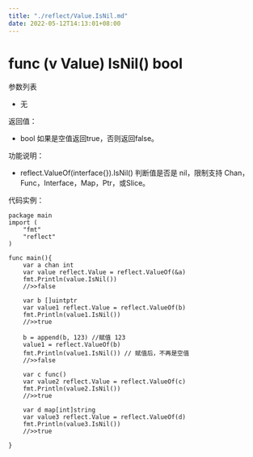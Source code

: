 ```yaml
---
title: "./reflect/Value.IsNil.md"
date: 2022-05-12T14:13:01+08:00
---
```

# func (v Value) IsNil() bool

参数列表

- 无

返回值：

- bool 如果是空值返回true，否则返回false。
		
功能说明：

- reflect.ValueOf(interface{}).IsNil()  判断值是否是 nil，限制支持 Chan，Func，Interface，Map，Ptr，或Slice。

代码实例：
	
	package main
	import (
	    "fmt"
	    "reflect"
	)
	
	func main(){
		var a chan int
		var value reflect.Value = reflect.ValueOf(&a)
		fmt.Println(value.IsNil())
		//>>false
		
		var b []uintptr
		var value1 reflect.Value = reflect.ValueOf(b)
		fmt.Println(value1.IsNil())
		//>>true
		
		b = append(b, 123) //赋值 123
		value1 = reflect.ValueOf(b)
		fmt.Println(value1.IsNil()) // 赋值后，不再是空值
		//>>false
		
		var c func()
		var value2 reflect.Value = reflect.ValueOf(c)
		fmt.Println(value2.IsNil())
		//>>true
		
		var d map[int]string
		var value3 reflect.Value = reflect.ValueOf(d)
		fmt.Println(value3.IsNil())
		//>>true

	}
